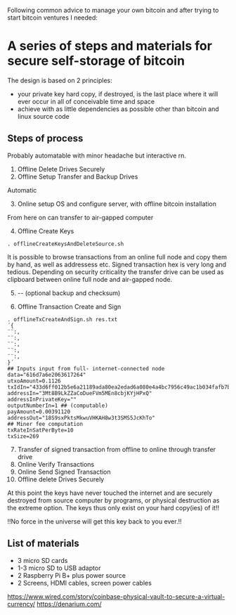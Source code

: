 Following common advice to manage your own bitcoin and after trying to start bitcoin ventures I needed: 

# A series of steps and materials for secure self-storage of bitcoin

The design is based on 2 principles:
- your private key hard copy, if destroyed, is the last place where it will ever occur in all of conceivable time and space
- achieve with as little dependencies as possible other than bitcoin and linux source code

## Steps of process

Probably automatable with minor headache but interactive rn.

1. Offline Delete Drives Securely
2. Offline Setup Transfer and Backup Drives

Automatic

3. Online setup OS and configure server, with offline bitcoin installation

From here on can transfer to air-gapped computer

4. Offline Create Keys

`. offlineCreateKeysAndDeleteSource.sh`

It is possible to browse transactions from an online full node and copy them by hand, as well as addressess etc. Signed transaction hex is very long and tedious. Depending on security criticality the transfer drive can be used as clipboard between online full node and air-gapped node.

5. --  (optional backup and checksum)



6. Offline Transaction Create and Sign

```
. offlineTxCreateAndSign.sh res.txt 
´{
¨¨:,
¨¨:,
¨¨:,
¨¨:,
¨¨:,
}´
## Inputs input from full- internet-connected node
data="616d7a6e2063617264"
utxoAmount=0.1126
txIdIn="433d6ff012b5e6a21189ada80ea2edad6a080e4a4bc7956c49ac1b034fafb7bc"
addressIn="3Mt8B9LkZZaCoDueFVm5MEn8cbjKYjHPxQ"
addressInPrivateKey=""
outputNumberIn=1 ## (computable)
payAmount=0.00391120
addressOut="18S9sxPktsMkwuVHKAH8w3t3SMS5JcKhTo"
## Miner fee computation
txRateInSatPerByte=10
txSize=269
```

7. Transfer of signed transaction from offline to online through transfer drive
8. Online Verify Transactions
9. Online Send Signed Transaction
10. Offline delete Drives Securely

At this point the keys have never touched the internet and are securely destroyed from source computer by programs, or physical destruction as the extreme option. 
The keys thus only exist on your hard copy(ies) of it!!

!!No force in the universe will get this key back to you ever.!!

## List of materials
- 3 micro SD cards
- 1-3 micro SD to USB adaptor
- 2 Raspberry Pi B+ plus power source
- 2 Screens, HDMI cables, screen power cables

https://www.wired.com/story/coinbase-physical-vault-to-secure-a-virtual-currency/
https://denarium.com/
